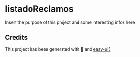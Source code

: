 # listadoReclamos
Insert the purpose of this project and some interesting infos here


## Credits
This project has been generated with 💙 and [easy-ui5](https://github.com/SAP)
